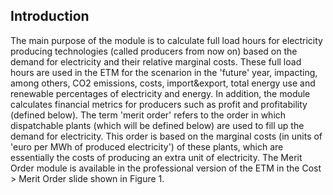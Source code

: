 ## Introduction

The main purpose of the module is to calculate full load hours for electricity
producing technologies (called producers from now on) based on the demand for
electricity and their relative marginal costs. These full load hours are used
in the ETM for the scenarion in the 'future' year, impacting, among others, CO2
emissions, costs, import&export, total energy use and renewable percentages of
electricity and energy. In addition, the module calculates financial metrics
for producers such as profit and profitability (defined below).  The term
'merit order' refers to the order in which dispatchable plants (which will be
defined below) are used to fill up the demand for electricity. This order is
based on the marginal costs (in units of 'euro per MWh of produced
electricity') of these plants, which are essentially the costs of producing an
extra unit of electricity.  The Merit Order module is available in the
professional version of the ETM in the Cost > Merit Order slide shown in Figure
1.
